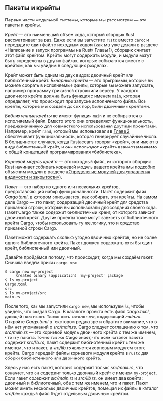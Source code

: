 ## Пакеты и крейты

Первые части модульной системы, которые мы рассмотрим — это пакеты и крейты.

*Крейт* — это наименьший объем кода, который сборщик Rust рассматривает за раз. Даже если вы запустите `rustc` вместо `cargo` и передадите один файл с исходным кодом (как мы уже делали в разделе «Написание и запуск программы на Rust» Главы 1), сборщик считает этот файл крейтом. Крейты могут содержать модули, и модули могут быть определены в других файлах, которые собираются вместе с крейтом, как мы увидим в следующих разделах.

Крейт может быть одним из двух видов: двоичный крейт или библиотечный крейт. *Бинарные крейты* — это программы, которые вы можете собрать в исполняемые файлы, которые вы можете запускать, например программу приказной строки или сервер. У каждого двоичного крейта должна быть функция с именем `main`, которая определяет, что происходит при запуске исполняемого файла. Все крейты, которые мы создали до сих пор, были двоичными крейтами.

*Библиотечные крейты* не имеют функции `main` и не собираются в исполняемый файл. Вместо этого они определяют функциональность, предназначенную для совместного использования другими проектами. Например, крейт `rand`, который мы использовали в [Главе 2]<!-- ignore --> обеспечивает функциональность, которая генерирует случайные числа. В большинстве случаев, когда Rustaceans говорят «крейт», они имеют в виду библиотечный крейт, и они используют «крейт» взаимозаменяемо с общей концепцией программирования «библиотека».

*Корневой модуль крейта* — это исходный файл, из которого сборщик Rust начинает собирать корневой модуль вашего крейта (мы подробно объясним модули в разделе [«Определение модулей для управления видимости и закрытости»]<!-- ignore -->).

*Пакет* — это набор из одного или нескольких крейтов, предоставляющий набор функциональности. Пакет содержит файл *Cargo.toml*, в котором описывается, как собирать эти крейты. На самом деле Cargo — это пакет, содержащий двоичный крейт для средства приказной строки, который вы использовали для создания своего кода. Пакет Cargo также содержит библиотечный крейт, от которого зависит двоичный крейт. Другие проекты тоже могут зависеть от библиотечного крейта Cargo, чтобы использовать ту же логику, что и средство приказной строки Cargo.

Пакет может содержать сколько угодно двоичных крейтов, но не более одного библиотечного крейта. Пакет должен содержать хотя бы один крейт, библиотечный или двоичный.

Давайте пройдёмся по тому, что происходит, когда мы создаём пакет. Сначала введём приказ `cargo new`:

```console
$ cargo new my-project
     Created binary (application) `my-project` package
$ ls my-project
Cargo.toml
src
$ ls my-project/src
main.rs
```

После того, как мы запустили `cargo new`, мы используем `ls`, чтобы увидеть, что создал Cargo. В каталоге проекта есть файл *Cargo.toml*, дающий нам пакет. Также есть каталог *src*, содержащий *main.rs*. Откройте *Cargo.toml* в текстовом редакторе и обратите внимание, что в нём нет упоминаний о *src/main.rs*. Cargo следует соглашению о том, что *src/main.rs* — это корневой модуль двоичного крейта с тем же именем, что и у пакета. Точно так же Cargo знает, что если каталог пакета содержит *src/lib.rs*, пакет содержит библиотечный крейт с тем же именем, что и пакет, а *src/lib.rs* является корневым модулем этого крейта. Cargo передаёт файлы корневого модуля крейта в `rustc` для сборки библиотечного или двоичного крейта.

Здесь у нас есть пакет, который содержит только *src/main.rs*, что означает, что он содержит только двоичный крейт с именем `my-project`. Если пакет содержит *src/main.rs* и *src/lib.rs*, он имеет два крейта: двоичный и библиотечный, оба с тем же именем, что и пакет. Пакет может иметь несколько двоичных крейтов, помещая их файлы в каталог *src/bin*: каждый файл будет отдельным двоичным крейтом.


[«Определение модулей для управления видимости и закрытости»]: ch07-02-defining-modules-to-control-scope-and-privacy.html
[Главе 2]: ch02-00-guessing-game-tutorial.html#generating-a-random-number